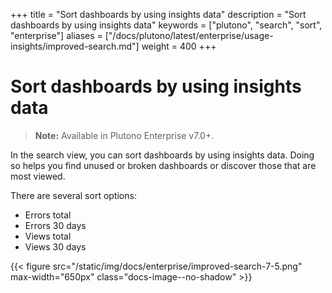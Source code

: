 +++
title = "Sort dashboards by using insights data"
description = "Sort dashboards by using insights data"
keywords = ["plutono", "search", "sort", "enterprise"]
aliases = ["/docs/plutono/latest/enterprise/usage-insights/improved-search.md"]
weight = 400
+++

# Sort dashboards by using insights data

> **Note:** Available in Plutono Enterprise v7.0+.

In the search view, you can sort dashboards by using insights data. Doing so helps you find unused or broken dashboards or discover those that are most viewed.

There are several sort options:
- Errors total
- Errors 30 days
- Views total
- Views 30 days

{{< figure src="/static/img/docs/enterprise/improved-search-7-5.png" max-width="650px" class="docs-image--no-shadow" >}}
